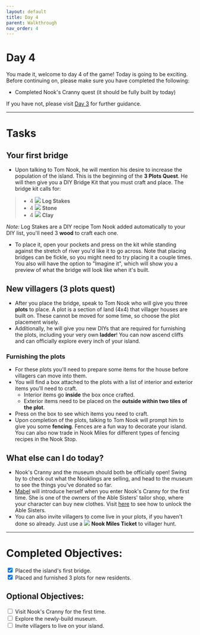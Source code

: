 ```yaml
---
layout: default
title: Day 4
parent: Walkthrough
nav_order: 4
---
```


# Day 4
You made it, welcome to day 4 of the game! Today is going to be exciting. Before continuing on, please make sure you have completed the following:
- Completed Nook's Cranny quest (it should be fully built by today)

If you have not, please visit [Day 3](https://chibisnorlax.github.io/acnhbeginners/walkthrough/day%203/) for further guidance.

* * *
# Tasks
## Your first bridge
- Upon talking to Tom Nook, he will mention his desire to increase the population of the island. This is the beginning of the **3 Plots Quest**. He will then give you a DIY Bridge Kit that you must craft and place. The bridge kit calls for:
<blockquote>
  <ul>
    <li>4 <span><img src="https://acnhcdn.com/latest/DIYRecipeIcon/FtrWoodPile.png" id="inv-icon"></span> <b>Log Stakes</b></li>
    <li>4 <span><img src="https://acnhcdn.com/latest/MenuIcon/OreStone.png" id="inv-icon"></span> <b>Stone</b></li>
    <li>4 <span><img src="https://acnhcdn.com/latest/MenuIcon/OreClay.png" id="inv-icon"></span> <b>Clay</b></li>
  </ul>
</blockquote>

*Note:* Log Stakes are a DIY recipe Tom Nook added automatically to your DIY list, you'll need 3 **wood** to craft each one.

- To place it, open your pockets and press <span class="icon-A"></span> on the kit while standing against the stretch of river you'd like it to go across. Note that placing bridges can be fickle, so you might need to try placing it a couple times. You also will have the option to "Imagine it", which will show you a preview of what the bridge will look like when it's built. 

## New villagers (3 plots quest)
- After you place the bridge, speak to Tom Nook who will give you three **plots** to place. A plot is a section of land (4x4) that villager houses are built on. These cannot be moved for some time, so choose the plot placement wisely.
- Additionally, he will give you new DIYs that are required for furnishing the plots, including your very own **ladder**! You can now ascend cliffs and can officially explore every inch of your island.

### Furnishing the plots
- For these plots you'll need to prepare some items for the house before villagers can move into them.
- You will find a box attached to the plots with a list of interior and exterior items you'll need to craft. 
  - Interior items go **inside** the box once crafted.
  - Exterior items need to be placed on the **outside within two tiles of the plot**.
- Press <span class="icon-A"></span> on the box to see which items you need to craft.
- Upon completion of the plots, talking to Tom Nook will prompt him to give you some **fencing**. Fences are a fun way to decorate your island. You can also now trade in Nook Miles for different types of fencing recipes in the Nook Stop.

## What else can I do today?
- Nook's Cranny and the museum should both be officially open! Swing by to check out what the Nooklings are selling, and head to the museum to see the things you've donated so far.
- [Mabel](https://chibisnorlax.github.io/acnhfaq/npc/#mabel) will introduce herself when you enter Nook's Cranny for the first time. She is one of the owners of the Able Sisters' tailor shop, where your character can buy new clothes. Visit [here](https://chibisnorlax.github.io/acnhfaq/unlocks/#building-unlocks) to see how to unlock the Able Sisters. 
- You can also invite villagers to come live in your plots, if you haven't done so already. Just use a <span><img src="https://acnhcdn.com/latest/MenuIcon/PlaneTicket.png" id="inv-icon"></span> **Nook Miles Ticket** to villager hunt.

* * *

# Completed Objectives:
<div>
  <input type="checkbox" checked="yes"/>  
    <label>Placed the island's first bridge.</label> <br>
  <input type="checkbox" checked="yes"/>  
    <label>Placed and furnished 3 plots for new residents.</label> <br>
</div>

## Optional Objectives: 
<div>
  <input type="checkbox">
    <label>Visit Nook's Cranny for the first time.</label> <br>
  <input type="checkbox">
    <label>Explore the newly-build museum.</label><br>
  <input type="checkbox">
    <label>Invite villagers to live on your island.</label><br>
</div>
